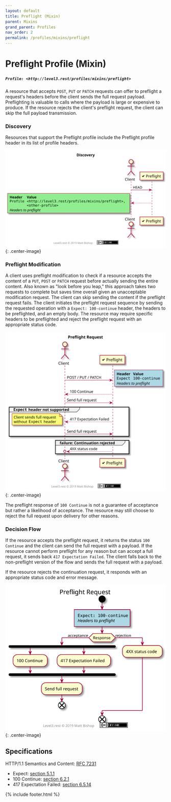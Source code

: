 ```yaml
---
layout: default
title: Preflight (Mixin)
parent: Mixins
grand_parent: Profiles
nav_order: 2
permalink: /profiles/mixins/preflight
---
```

# Preflight Profile (Mixin)

##### `Profile: <http://level3.rest/profiles/mixins/preflight>`

A resource that accepts `POST`, `PUT` or `PATCH` requests can offer to preflight a request's headers before the client sends the full request payload. Preflighting is valuable to calls where the payload is large or expensive to produce. If the resource rejects the client's preflight request, the client can skip the full payload transmission.

### Discovery

Resources that support the Preflight profile include the Preflight profile header in its list of profile headers.

![](preflight/discovery.svg){: .center-image}

### Preflight Modification

A client uses preflight modification to check if a resource accepts the content of a `PUT`, `POST` or `PATCH` request before actually sending the entire content. Also known as "look before you leap," this approach takes two requests to complete but saves time overall given an unacceptable modification request. The client can skip sending the content if the preflight request fails. The client initiates the preflight request sequence by sending the requested operation with a `Expect: 100-continue` header, the headers to be preflighted, and an empty body. The resource may require specific headers to be preflighted and reject the preflight request with an appropriate status code.

![](preflight/preflight.svg){: .center-image}

The preflight response of `100 Continue` is not a guarantee of acceptance but rather a likelihood of acceptance. The resource may still choose to reject the full request upon delivery for other reasons.

### Decision Flow

If the resource accepts the preflight request, it returns the status `100 Continue` and the client can send the full request with a payload. If the resource cannot perform preflight for any reason but can accept a full request, it sends back `417 Expectation Failed`. The client falls back to the non-preflight version of the flow and sends the full request with a payload.

If the resource rejects the continuation request, it responds with an appropriate status code and error message.

![](preflight/preflight-decision.svg){: .center-image}

## Specifications

HTTP/1.1 Semantics and Content: [RFC 7231](https://tools.ietf.org/html/rfc7231)

- Expect: [section 5.1.1](https://tools.ietf.org/html/rfc7231#section-5.1.1)
- 100 Continue: [section 6.2.1](https://tools.ietf.org/html/rfc7231#section-6.2.1)
- 417 Expectation Failed: [section 6.5.14](https://tools.ietf.org/html/rfc7231#section-6.5.14)

{% include footer.html %}
